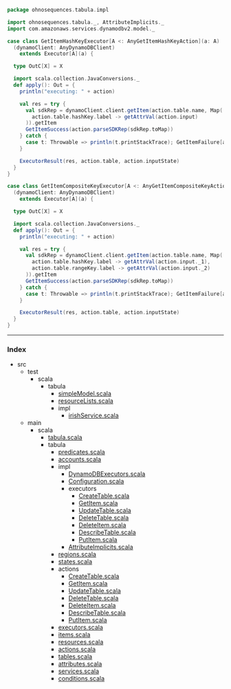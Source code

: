 
```scala
package ohnosequences.tabula.impl

import ohnosequences.tabula._, AttributeImplicits._
import com.amazonaws.services.dynamodbv2.model._

case class GetItemHashKeyExecutor[A <: AnyGetItemHashKeyAction](a: A)
  (dynamoClient: AnyDynamoDBClient)
    extends Executor[A](a) {

  type OutC[X] = X

  import scala.collection.JavaConversions._
  def apply(): Out = {
    println("executing: " + action)

    val res = try {
      val sdkRep = dynamoClient.client.getItem(action.table.name, Map(
        action.table.hashKey.label -> getAttrVal(action.input)
      )).getItem
      GetItemSuccess(action.parseSDKRep(sdkRep.toMap))
    } catch {
      case t: Throwable => println(t.printStackTrace); GetItemFailure[action.Item]
    }

    ExecutorResult(res, action.table, action.inputState)
  }
}

case class GetItemCompositeKeyExecutor[A <: AnyGetItemCompositeKeyAction](a: A)
  (dynamoClient: AnyDynamoDBClient)
    extends Executor[A](a) {

  type OutC[X] = X

  import scala.collection.JavaConversions._
  def apply(): Out = {
    println("executing: " + action)

    val res = try {
      val sdkRep = dynamoClient.client.getItem(action.table.name, Map(
        action.table.hashKey.label -> getAttrVal(action.input._1),
        action.table.rangeKey.label -> getAttrVal(action.input._2)
      )).getItem
      GetItemSuccess(action.parseSDKRep(sdkRep.toMap))
    } catch {
      case t: Throwable => println(t.printStackTrace); GetItemFailure[action.Item]
    }

    ExecutorResult(res, action.table, action.inputState)
  }
}

```


------

### Index

+ src
  + test
    + scala
      + tabula
        + [simpleModel.scala][test/scala/tabula/simpleModel.scala]
        + [resourceLists.scala][test/scala/tabula/resourceLists.scala]
        + impl
          + [irishService.scala][test/scala/tabula/impl/irishService.scala]
  + main
    + scala
      + [tabula.scala][main/scala/tabula.scala]
      + tabula
        + [predicates.scala][main/scala/tabula/predicates.scala]
        + [accounts.scala][main/scala/tabula/accounts.scala]
        + impl
          + [DynamoDBExecutors.scala][main/scala/tabula/impl/DynamoDBExecutors.scala]
          + [Configuration.scala][main/scala/tabula/impl/Configuration.scala]
          + executors
            + [CreateTable.scala][main/scala/tabula/impl/executors/CreateTable.scala]
            + [GetItem.scala][main/scala/tabula/impl/executors/GetItem.scala]
            + [UpdateTable.scala][main/scala/tabula/impl/executors/UpdateTable.scala]
            + [DeleteTable.scala][main/scala/tabula/impl/executors/DeleteTable.scala]
            + [DeleteItem.scala][main/scala/tabula/impl/executors/DeleteItem.scala]
            + [DescribeTable.scala][main/scala/tabula/impl/executors/DescribeTable.scala]
            + [PutItem.scala][main/scala/tabula/impl/executors/PutItem.scala]
          + [AttributeImplicits.scala][main/scala/tabula/impl/AttributeImplicits.scala]
        + [regions.scala][main/scala/tabula/regions.scala]
        + [states.scala][main/scala/tabula/states.scala]
        + actions
          + [CreateTable.scala][main/scala/tabula/actions/CreateTable.scala]
          + [GetItem.scala][main/scala/tabula/actions/GetItem.scala]
          + [UpdateTable.scala][main/scala/tabula/actions/UpdateTable.scala]
          + [DeleteTable.scala][main/scala/tabula/actions/DeleteTable.scala]
          + [DeleteItem.scala][main/scala/tabula/actions/DeleteItem.scala]
          + [DescribeTable.scala][main/scala/tabula/actions/DescribeTable.scala]
          + [PutItem.scala][main/scala/tabula/actions/PutItem.scala]
        + [executors.scala][main/scala/tabula/executors.scala]
        + [items.scala][main/scala/tabula/items.scala]
        + [resources.scala][main/scala/tabula/resources.scala]
        + [actions.scala][main/scala/tabula/actions.scala]
        + [tables.scala][main/scala/tabula/tables.scala]
        + [attributes.scala][main/scala/tabula/attributes.scala]
        + [services.scala][main/scala/tabula/services.scala]
        + [conditions.scala][main/scala/tabula/conditions.scala]

[test/scala/tabula/simpleModel.scala]: ../../../../../test/scala/tabula/simpleModel.scala.md
[test/scala/tabula/resourceLists.scala]: ../../../../../test/scala/tabula/resourceLists.scala.md
[test/scala/tabula/impl/irishService.scala]: ../../../../../test/scala/tabula/impl/irishService.scala.md
[main/scala/tabula.scala]: ../../../tabula.scala.md
[main/scala/tabula/predicates.scala]: ../../predicates.scala.md
[main/scala/tabula/accounts.scala]: ../../accounts.scala.md
[main/scala/tabula/impl/DynamoDBExecutors.scala]: ../DynamoDBExecutors.scala.md
[main/scala/tabula/impl/Configuration.scala]: ../Configuration.scala.md
[main/scala/tabula/impl/executors/CreateTable.scala]: CreateTable.scala.md
[main/scala/tabula/impl/executors/GetItem.scala]: GetItem.scala.md
[main/scala/tabula/impl/executors/UpdateTable.scala]: UpdateTable.scala.md
[main/scala/tabula/impl/executors/DeleteTable.scala]: DeleteTable.scala.md
[main/scala/tabula/impl/executors/DeleteItem.scala]: DeleteItem.scala.md
[main/scala/tabula/impl/executors/DescribeTable.scala]: DescribeTable.scala.md
[main/scala/tabula/impl/executors/PutItem.scala]: PutItem.scala.md
[main/scala/tabula/impl/AttributeImplicits.scala]: ../AttributeImplicits.scala.md
[main/scala/tabula/regions.scala]: ../../regions.scala.md
[main/scala/tabula/states.scala]: ../../states.scala.md
[main/scala/tabula/actions/CreateTable.scala]: ../../actions/CreateTable.scala.md
[main/scala/tabula/actions/GetItem.scala]: ../../actions/GetItem.scala.md
[main/scala/tabula/actions/UpdateTable.scala]: ../../actions/UpdateTable.scala.md
[main/scala/tabula/actions/DeleteTable.scala]: ../../actions/DeleteTable.scala.md
[main/scala/tabula/actions/DeleteItem.scala]: ../../actions/DeleteItem.scala.md
[main/scala/tabula/actions/DescribeTable.scala]: ../../actions/DescribeTable.scala.md
[main/scala/tabula/actions/PutItem.scala]: ../../actions/PutItem.scala.md
[main/scala/tabula/executors.scala]: ../../executors.scala.md
[main/scala/tabula/items.scala]: ../../items.scala.md
[main/scala/tabula/resources.scala]: ../../resources.scala.md
[main/scala/tabula/actions.scala]: ../../actions.scala.md
[main/scala/tabula/tables.scala]: ../../tables.scala.md
[main/scala/tabula/attributes.scala]: ../../attributes.scala.md
[main/scala/tabula/services.scala]: ../../services.scala.md
[main/scala/tabula/conditions.scala]: ../../conditions.scala.md